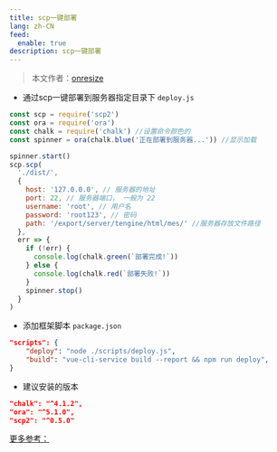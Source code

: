 ```yaml
---
title: scp一键部署
lang: zh-CN
feed:
  enable: true
description: scp一键部署
---
```


> 本文作者：[onresize](https://github.com/onresize)

- 通过scp一键部署到服务器指定目录下 `deploy.js`
```js
const scp = require('scp2')
const ora = require('ora')
const chalk = require('chalk') //设置命令颜色的
const spinner = ora(chalk.blue('正在部署到服务器...')) //显示加载

spinner.start()
scp.scp(
  './dist/',
  {
    host: '127.0.0.0', // 服务器的地址
    port: 22, // 服务器端口， 一般为 22
    username: 'root', // 用户名
    password: 'root123', // 密码
    path: '/export/server/tengine/html/mes/' //服务器存放文件路径
  },
  err => {
    if (!err) {
      console.log(chalk.green(`部署完成!`))
    } else {
      console.log(chalk.red(`部署失败!`))
    }
    spinner.stop()
  }
)
```

- 添加框架脚本 `package.json`
```json
"scripts": {
	"deploy": "node ./scripts/deploy.js",
	"build": "vue-cli-service build --report && npm run deploy",
}
```

- 建议安装的版本
```json
"chalk": "^4.1.2",
"ora": "^5.1.0",
"scp2": "^0.5.0"
```

[更多参考：](https://blog.csdn.net/csdn_yudong/article/details/125722842)